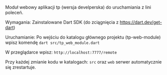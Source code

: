 Moduł webowy aplikacji tp (wersja develperska) do uruchamiania z lini poleceń.

Wymagania:  Zainstalowane Dart SDK (do zciągnięcia z https://dart.dev/get-dart)

Uruchamianie: Po wejściu do katalogu głównego projektu (tp-web-module) wpisz komendę ```dart src/tp_web_module.dart```

W przeglądarce wpisz: ```http://localhost:7777/remote```

Przy każdej zmianie kodu w katalogach: ```src``` oraz ```web``` serwer automatycznie się zrestartuje.

